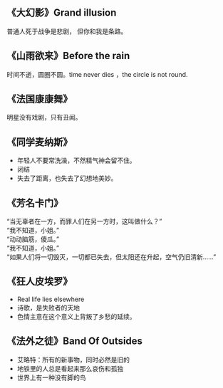 ## 《大幻影》Grand illusion
普通人死于战争是悲剧，
但你和我是条路。
## 《山雨欲来》Before the rain
时间不逝，圆圈不圆。time never dies ，the circle is not round.
## 《法国康康舞》
明星没有戏剧，只有丑闻。
## 《同学麦纳斯》
* 年轻人不要常洗澡，不然精气神会留不住。
* 闭结
* 失去了距离，也失去了幻想地美妙。
## 《芳名卡门》
“当无辜者在一方，而罪人们在另一方时，这叫做什么？”  
“我不知道，小姐。”  
“动动脑筋，傻瓜。”  
“我不知道，小姐。”  
“如果人们将一切毁灭，一切都已失去，但太阳还在升起，空气仍旧清新......”
## 《狂人皮埃罗》
* Real life lies elsewhere
* 诗歌，是失败者的天地
* 色情主意在这个意义上背叛了乡愁的延续。
## 《法外之徒》Band Of Outsides
* 艾略特：所有的新事物，同时必然是旧的
* 地铁里的人总是看起来那么哀伤和孤独
* 世界上有一种没有脚的鸟
